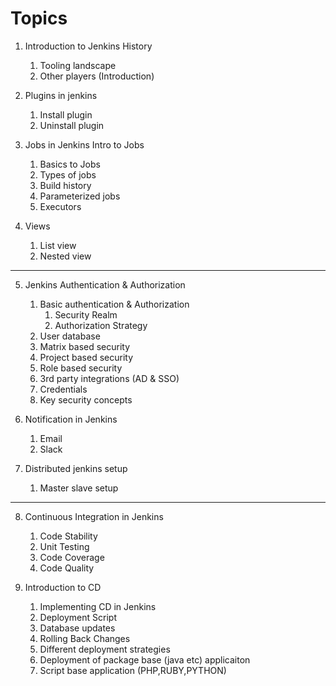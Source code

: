 # Topics

1. Introduction to Jenkins History	
	1. Tooling landscape
	2. Other players (Introduction)
	

2. Plugins in jenkins
	1. Install plugin 
	2. Uninstall plugin

3. Jobs in Jenkins Intro to Jobs
	1. Basics to Jobs
	2. Types of jobs
	3. Build history
	4. Parameterized jobs
	5. Executors

4. Views
	1. List view
	2. Nested view 

---

5. Jenkins Authentication & Authorization	
	1. Basic authentication & Authorization
		1. Security Realm
		2. Authorization Strategy   
	2. User database
	3. Matrix based security
	4. Project based security
	5. Role based security
	6. 3rd party integrations (AD & SSO)
	7. Credentials
	8. Key security concepts
 

6. Notification in Jenkins	
	1. Email
	2. Slack

7. Distributed jenkins setup  
	1. Master slave setup

---

8. Continuous Integration in Jenkins	
	1. Code Stability
	2. Unit Testing
	3. Code Coverage
	4. Code Quality

9. Introduction to CD
	1. Implementing CD in Jenkins
	2. Deployment Script
	3. Database updates
	4. Rolling Back Changes
	5. Different deployment strategies
	6. Deployment of package base (java etc) applicaiton 
	7. Script base application (PHP,RUBY,PYTHON) 
